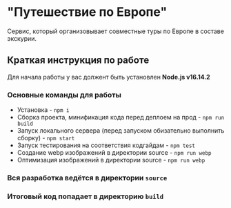 # "Путешествие по Европе"
Сервис, который организовывает совместные туры по Европе в составе экскурии.

## Краткая инструкция по работе
Для начала работы у вас должент быть установлен **Node.js v16.14.2**

### Основные команды для работы
- Установка - `npm i`
- Сборка проекта, минификация кода перед деплоем на прод - `npm run build`
- Запуск локального сервера (перед запуском обизательно выполнить сборку) - `npm start`
- Запуск тестирования на соответствия кодгайдам - `npm test`
- Создание webp изображений в директории source - `npm run webp`
- Оптимизация изображений в директории source - `npm run webp`

### Вся разработка ведётся в директории `source`
### Итоговый код попадает в директорию `build`
